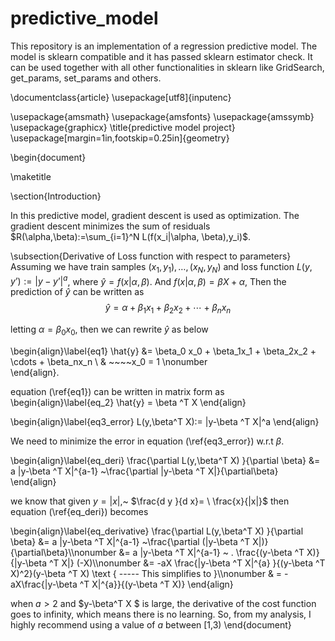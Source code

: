 # predictive_model

This repository is an implementation of a regression predictive model. The model is sklearn compatible and it has passed sklearn estimator check.
It can be used together with all other functionalities in sklearn like GridSearch, get_params, set_params and others. 

 
\documentclass{article}
\usepackage[utf8]{inputenc}

\usepackage{amsmath}
\usepackage{amsfonts}
\usepackage{amssymb}
\usepackage{graphicx}
\title{predictive model project}
\usepackage[margin=1in,footskip=0.25in]{geometry}

\begin{document}

\maketitle

\section{Introduction}



In this predictive model, gradient descent is used as optimization. The gradient descent minimizes the sum of residuals  $R(\alpha,\beta):=\sum_{i=1}^N L(f(x_i|\alpha, \beta),y_i)$.

\subsection{Derivative of Loss function with respect to parameters}
Assuming we have train samples $(x_1,y_1),…,(x_N,y_N)$ and loss function 
$L(y,y’):= |y-y’|^a$,  where $\hat{y} = f(x| \alpha, \beta)$.
And $f(x| \alpha, \beta) = \beta X + \alpha$,  Then the prediction of $\hat{y}$ can be written as $$ \hat{y} = \alpha+ \beta_1x_1 + \beta_2x_2 + \cdots + \beta_nx_n $$


letting $\alpha =  \beta_0 x_0$, then we can rewrite $\hat{y}$ as below 

\begin{align}\label{eq1}
 \hat{y} &= \beta_0 x_0 + \beta_1x_1 + \beta_2x_2 + \cdots + \beta_nx_n \\
	&   ~~~~x_0 =  1 \nonumber	
\end{align}.

equation (\ref{eq1}) can be written in matrix form as
\begin{align}\label{eq_2}
\hat{y} = \beta ^T X
\end{align}



\begin{align}\label{eq3_error}
L(y,\beta^T X):= |y-\beta ^T X|^a
\end{align}

We need to minimize the error in equation (\ref{eq3_error}) w.r.t $\beta$.

\begin{align}\label{eq_deri}
\frac{\partial L(y,\beta^T X) }{\partial \beta} &= a |y-\beta ^T X|^{a-1} ~\frac{\partial |y-\beta ^T X|}{\partial\beta}
\end{align}

we know that given $y = |x|$,~ $\frac{d y }{d x}=  \ \frac{x}{|x|}$ then equation (\ref{eq_deri}) becomes


\begin{align}\label{eq_derivative}
\frac{\partial L(y,\beta^T X) }{\partial \beta} &= a |y-\beta ^T X|^{a-1} ~\frac{\partial (|y-\beta ^T X|)}{\partial\beta}\\\nonumber
&= a |y-\beta ^T X|^{a-1} ~ . \frac{(y-\beta ^T X)}{|y-\beta ^T X|} (-X)\\\nonumber
&= -aX \frac{|y-\beta ^T X|^{a} }{(y-\beta ^T X)^2}(y-\beta ^T X) 
\text { ----- This simplifies to }\\\nonumber
& = -aX\frac{|y-\beta ^T X|^{a}}{(y-\beta ^T X)} 
\end{align}


when $a> 2$ and $y-\beta^T X $ is large, the derivative of the cost function goes to infinity, which means there is no learning. So, from my analysis, I highly recommend using a value of $a$ between [1,3)
\end{document}

